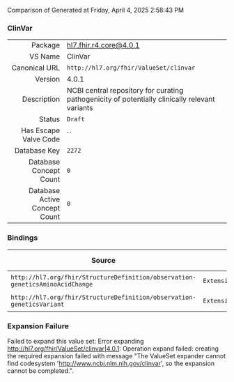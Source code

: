 Comparison of 
Generated at Friday, April 4, 2025 2:58:43 PM

### ClinVar

|      |     |
| ---: | --- |
| Package | hl7.fhir.r4.core@4.0.1 |
| VS Name | ClinVar |
| Canonical URL | `http://hl7.org/fhir/ValueSet/clinvar` |
| Version | 4.0.1 |
| Description | NCBI central repository for curating pathogenicity of potentially clinically relevant variants |
| Status | `Draft` |
| Has Escape Valve Code | `` |
| Database Key | `2272` |
| Database Concept Count | `0` |
| Database Active Concept Count | `0` |
### Bindings

| Source | Element | Binding | Strength | Element Short |
| ------ | ------- | ------- | -------- | ------------- |
| `http://hl7.org/fhir/StructureDefinition/observation-geneticsAminoAcidChange` | `Extension.extension.value[x]` | `http://hl7.org/fhir/ValueSet/clinvar` | `Preferred` | Value of extension |
| `http://hl7.org/fhir/StructureDefinition/observation-geneticsVariant` | `Extension.extension.value[x]` | `http://hl7.org/fhir/ValueSet/clinvar` | `Preferred` | Value of extension |

### Expansion Failure

Failed to expand this value set: Error expanding http://hl7.org/fhir/ValueSet/clinvar|4.0.1: Operation expand failed: creating the required expansion failed with message "The ValueSet expander cannot find codesystem 'http://www.ncbi.nlm.nih.gov/clinvar', so the expansion cannot be completed.".
